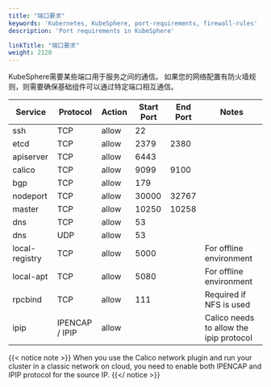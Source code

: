 ```yaml
---
title: "端口要求"
keywords: 'Kubernetes, KubeSphere, port-requirements, firewall-rules'
description: 'Port requirements in KubeSphere'

linkTitle: "端口要求"
weight: 2120
---
```


KubeSphere需要某些端口用于服务之间的通信。 如果您的网络配置有防火墙规则，则需要确保基础组件可以通过特定端口相互通信。

|Service|Protocol|Action|Start Port|End Port|Notes
|---|---|---|---|---|---|
|ssh|TCP|allow|22|
|etcd|TCP|allow|2379|2380|
|apiserver|TCP|allow|6443|
|calico|TCP|allow|9099|9100|
|bgp|TCP|allow|179||
|nodeport|TCP|allow|30000|32767|
|master|TCP|allow|10250|10258|
|dns|TCP|allow|53|
|dns|UDP|allow|53|
|local-registry|TCP|allow|5000||For offline environment|
|local-apt|TCP|allow|5080||For offline environment|
|rpcbind|TCP|allow|111|| Required if NFS is used|
|ipip| IPENCAP / IPIP|allow| | |Calico needs to allow the ipip protocol |

{{< notice note >}}
When you use the Calico network plugin and run your cluster in a classic network on cloud, you need to enable both IPENCAP and IPIP protocol for the source IP.
{{</ notice >}}